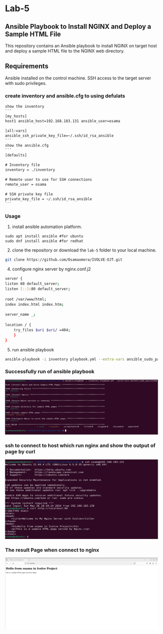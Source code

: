 # Lab-5
## Ansible Playbook to Install NGINX and Deploy a Sample HTML File
This repository contains an Ansible playbook to install NGINX on target host and deploy a sample HTML file to the NGINX web directory.

## Requirements
Ansible installed on the control machine.
SSH access to the target server with sudo privileges.

### create inventory and ansible.cfg to using defulats

    show the inventory
    ```
    [my_hosts]
    host1 ansible_host=192.168.183.131 ansible_user=osama

    [all:vars]
    ansible_ssh_private_key_file=~/.ssh/id_rsa_ansible
    ```
    show the ansible.cfg
    ```
    [defaults]

    # Inventory file
    inventory = ./inventory

    # Remote user to use for SSH connections
    remote_user = osama

    # SSH private key file
    private_key_file = ~/.ssh/id_rsa_ansible
    ```

### Usage
1. install ansible automation platform.
```
sudo apt install ansible #for ubuntu
sudo dnf install ansible #for redhat
```
2. clone the repository or download the `lab-5` folder to your local machine.
```sh
git clone https://github.com/Osamaomera/IVOLVE-OJT.git
```
4. configure nginx server by nginx.conf.j2
```sh
server {
listen 80 default_server;
listen [::]:80 default_server;

root /var/www/html;
index index.html index.htm;

server_name _;

location / {
    try_files $uri $uri/ =404;
    }
}

```
5. run ansible playbook 
```sh
ansible-playbook -i inventory playbook.yml --extra-vars ansible_sudo_pass=osama
```
### Successfully run of ansible playbook  
![](ansible-lab5.png)

### ssh to connect to host which run nginx and show the output of page by curl 

![](nginx.png)

### The result Page when connect to nginx 

![](output-nginx.png)